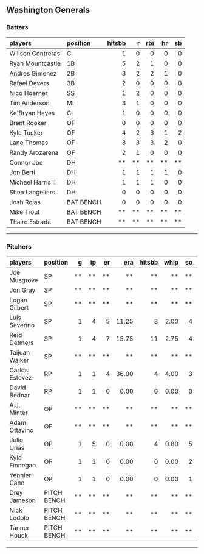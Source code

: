 ## Washington Generals

### Batters

 
|players           |position  | hitsbb|  r| rbi| hr| sb| 
|:-----------------|:---------|------:|--:|---:|--:|--:| 
|Willson Contreras |C         |      1|  0|   0|  0|  0| 
|Ryan Mountcastle  |1B        |      5|  2|   1|  0|  0| 
|Andres Gimenez    |2B        |      3|  2|   2|  1|  0| 
|Rafael Devers     |3B        |      2|  0|   0|  0|  0| 
|Nico Hoerner      |SS        |      1|  2|   0|  0|  0| 
|Tim Anderson      |MI        |      3|  1|   0|  0|  0| 
|Ke'Bryan Hayes    |CI        |      1|  0|   0|  0|  0| 
|Brent Rooker      |OF        |      0|  0|   0|  0|  0| 
|Kyle Tucker       |OF        |      4|  2|   3|  1|  2| 
|Lane Thomas       |OF        |      3|  3|   3|  2|  0| 
|Randy Arozarena   |OF        |      2|  1|   0|  0|  0| 
|Connor Joe        |DH        |     **| **|  **| **| **| 
|Jon Berti         |DH        |      1|  1|   1|  1|  0| 
|Michael Harris II |DH        |      1|  1|   1|  0|  0| 
|Shea Langeliers   |DH        |      0|  0|   0|  0|  0| 
|Josh Rojas        |BAT BENCH |      0|  0|   0|  0|  0| 
|Mike Trout        |BAT BENCH |     **| **|  **| **| **| 
|Thairo Estrada    |BAT BENCH |     **| **|  **| **| **| 


* * *

### Pitchers

 
|players        |position    |  g| ip| er|   era| hitsbb| whip| so|  w| sv| 
|:--------------|:-----------|--:|--:|--:|-----:|------:|----:|--:|--:|--:| 
|Joe Musgrove   |SP          | **| **| **|    **|     **|   **| **| **| **| 
|Jon Gray       |SP          | **| **| **|    **|     **|   **| **| **| **| 
|Logan Gilbert  |SP          | **| **| **|    **|     **|   **| **| **| **| 
|Luis Severino  |SP          |  1|  4|  5| 11.25|      8| 2.00|  4|  0|  0| 
|Reid Detmers   |SP          |  1|  4|  7| 15.75|     11| 2.75|  4|  0|  0| 
|Taijuan Walker |SP          | **| **| **|    **|     **|   **| **| **| **| 
|Carlos Estevez |RP          |  1|  1|  4| 36.00|      4| 4.00|  3|  0|  0| 
|David Bednar   |RP          |  1|  1|  0|  0.00|      0| 0.00|  0|  0|  0| 
|A.J. Minter    |OP          | **| **| **|    **|     **|   **| **| **| **| 
|Adam Ottavino  |OP          | **| **| **|    **|     **|   **| **| **| **| 
|Julio Urias    |OP          |  1|  5|  0|  0.00|      4| 0.80|  5|  1|  0| 
|Kyle Finnegan  |OP          |  1|  1|  0|  0.00|      0| 0.00|  2|  0|  1| 
|Yennier Cano   |OP          |  1|  1|  0|  0.00|      0| 0.00|  1|  0|  0| 
|Drey Jameson   |PITCH BENCH | **| **| **|    **|     **|   **| **| **| **| 
|Nick Lodolo    |PITCH BENCH | **| **| **|    **|     **|   **| **| **| **| 
|Tanner Houck   |PITCH BENCH | **| **| **|    **|     **|   **| **| **| **| 


* * *


